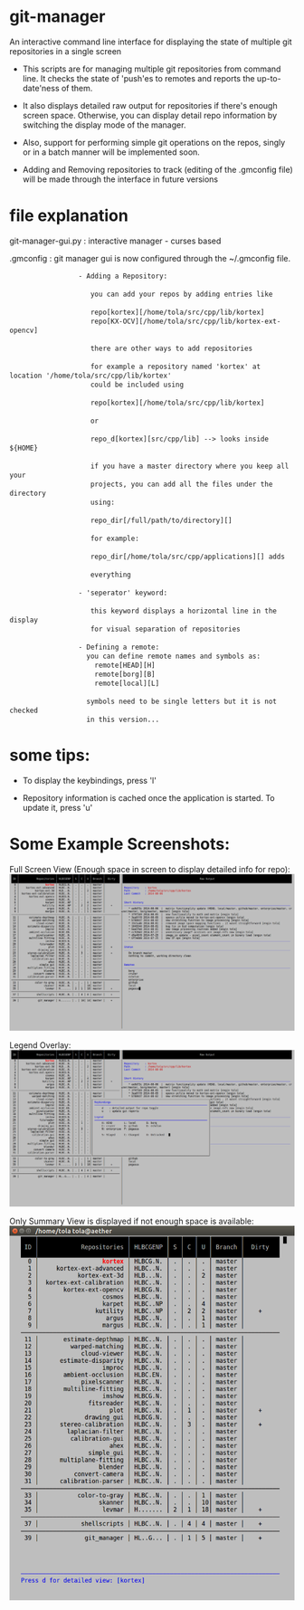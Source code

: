 git-manager
===========

An interactive command line interface for displaying the state of multiple git
repositories in a single screen

- This scripts are for managing multiple git repositories from command line. It
checks the state of 'push'es to remotes and reports the up-to-date'ness of them.

- It also displays detailed raw output for repositories if there's enough screen
space. Otherwise, you can display detail repo information by switching the
display mode of the manager.

- Also, support for performing simple git operations on the repos, singly or in a
batch manner will be implemented soon.

- Adding and Removing repositories to track (editing of the .gmconfig file) will
  be made through the interface in future versions


file explanation
================

git-manager-gui.py : interactive manager - curses based

.gmconfig          : git manager gui is now configured through the ~/.gmconfig file.

                     - Adding a Repository:

                        you can add your repos by adding entries like

                        repo[kortex][/home/tola/src/cpp/lib/kortex]
                        repo[KX-OCV][/home/tola/src/cpp/lib/kortex-ext-opencv]

                        there are other ways to add repositories

                        for example a repository named 'kortex' at location '/home/tola/src/cpp/lib/kortex'
                        could be included using

                        repo[kortex][/home/tola/src/cpp/lib/kortex]

                        or

                        repo_d[kortex][src/cpp/lib] --> looks inside ${HOME}

                        if you have a master directory where you keep all your
                        projects, you can add all the files under the directory
                        using:

                        repo_dir[/full/path/to/directory][]

                        for example:

                        repo_dir[/home/tola/src/cpp/applications][] adds

                        everything

                     - 'seperator' keyword:

                        this keyword displays a horizontal line in the display
                        for visual separation of repositories

                     - Defining a remote:
                       you can define remote names and symbols as:
                         remote[HEAD][H]
                         remote[borg][B]
                         remote[local][L]

                       symbols need to be single letters but it is not checked
                       in this version...


some tips:
==========

- To display the keybindings, press 'l'

- Repository information is cached once the application is started. To update it,
  press 'u'


Some Example Screenshots:
=========================

Full Screen View (Enough space in screen to display detailed info for repo):
![Alt text](/imgs/gmscreenshot.png?raw=true "Screenshot for Full Screen Mode")

Legend Overlay:
![Alt text](/imgs/gm-legend.png?raw=true "Legend Overlay")

Only Summary View is displayed if not enough space is available:
![Alt text](/imgs/gm-master-view.png?raw=true "Single View")
